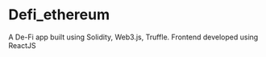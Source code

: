 # Defi_ethereum
A De-Fi app built using Solidity, Web3.js, Truffle. Frontend developed using ReactJS
